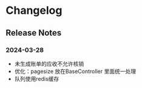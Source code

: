 # Changelog

## Release Notes

### 2024-03-28
- 未生成账单的应收不允许核销
- 优化：pagesize 放在BaseController 里面统一处理
- 队列使用redis缓存
